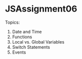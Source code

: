 # JSAssignment06
Topics:
1. Date and Time
2. Functions
3. Local vs. Global Variables
4. Switch Statements
5. Events
